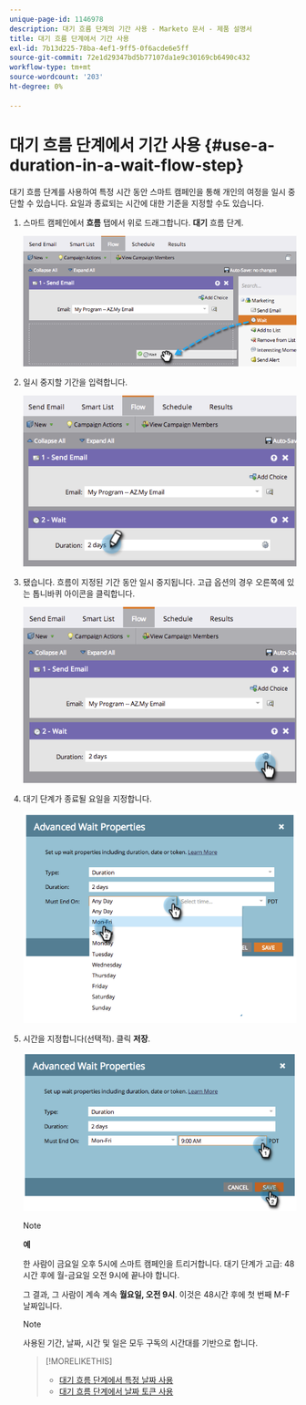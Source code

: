 ```yaml
---
unique-page-id: 1146978
description: 대기 흐름 단계의 기간 사용 - Marketo 문서 - 제품 설명서
title: 대기 흐름 단계에서 기간 사용
exl-id: 7b13d225-78ba-4ef1-9ff5-0f6acde6e5ff
source-git-commit: 72e1d29347bd5b77107da1e9c30169cb6490c432
workflow-type: tm+mt
source-wordcount: '203'
ht-degree: 0%

---
```


# 대기 흐름 단계에서 기간 사용 {#use-a-duration-in-a-wait-flow-step}

대기 흐름 단계를 사용하여 특정 시간 동안 스마트 캠페인을 통해 개인의 여정을 일시 중단할 수 있습니다. 요일과 종료되는 시간에 대한 기준을 지정할 수도 있습니다.

1. 스마트 캠페인에서 **흐름** 탭에서 위로 드래그합니다. **대기** 흐름 단계.

   ![](assets/image2014-9-22-11-3a53-3a57.png)

1. 일시 중지할 기간을 입력합니다.

   ![](assets/image2014-9-22-11-3a54-3a0.png)

1. 됐습니다. 흐름이 지정된 기간 동안 일시 중지됩니다. 고급 옵션의 경우 오른쪽에 있는 톱니바퀴 아이콘을 클릭합니다.

   ![](assets/image2014-9-22-11-3a54-3a7.png)

1. 대기 단계가 종료될 요일을 지정합니다.

   ![](assets/image2014-9-22-11-3a54-3a10.png)

1. 시간을 지정합니다(선택적). 클릭 **저장**.

   ![](assets/image2014-9-22-11-3a54-3a35.png)

   >[!NOTE]
   >
   >**예**
   >
   >한 사람이 금요일 오후 5시에 스마트 캠페인을 트리거합니다. 대기 단계가 고급: 48시간 후에 월-금요일 오전 9시에 끝나야 합니다.
   >
   >그 결과, 그 사람이 계속 계속 **월요일, 오전 9시**. 이것은 48시간 후에 첫 번째 M-F 날짜입니다.

   >[!NOTE]
   >
   >사용된 기간, 날짜, 시간 및 일은 모두 구독의 시간대를 기반으로 합니다.

   >[!MORELIKETHIS]
   >
   >* [대기 흐름 단계에서 특정 날짜 사용](/help/marketo/product-docs/core-marketo-concepts/smart-campaigns/flow-actions/wait/use-a-specific-date-in-a-wait-flow-step.md)
   >* [대기 흐름 단계에서 날짜 토큰 사용](/help/marketo/product-docs/core-marketo-concepts/smart-campaigns/flow-actions/wait/use-a-date-token-in-a-wait-flow-step.md)

